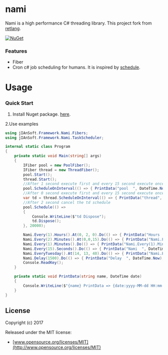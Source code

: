 # nami

Nami is a high performance C# threading library.
This project fork from [retlang](<https://code.google.com/archive/p/retlang/>).

[![NuGet](https://img.shields.io/nuget/v/jIAnSoft.Nami.svg?label=nuget&style=flat-square)](https://www.nuget.org/packages/jIAnSoft.Nami/)

### Features

* Fiber
* Cron c# job scheduling for humans. It is inspired by [schedule](<https://github.com/dbader/schedule>).
  


Usage
================

### Quick Start
1. Install Nuget package. [here](https://www.nuget.org/packages/jIAnSoft.Nami/).

2.Use examples
``` csharp
using jIAnSoft.Framework.Nami.Fibers;
using jIAnSoft.Framework.Nami.TaskScheduler;

internal static class Program
{
    private static void Main(string[] args)
    {
        IFiber pool = new PoolFiber();
        IFiber thread = new ThreadFiber();
        pool.Start();
        thread.Start();
        //After 1 second execute first and every 15 second execute once. 
        pool.ScheduleOnInterval(() => { PrintData("pool  ", DateTime.Now); }, 1000, 15000);
        //After 0 second execute first and every 15 second execute once. 
        var td = thread.ScheduleOnInterval(() => { PrintData("thread", DateTime.Now); }, 0, 15000);
        //After 2 second cancel the td schedule
        pool.Schedule(() =>
        {
            Console.WriteLine($"td Dispose");
            td.Dispose();
        }, 20000);

        Nami.Every(1).Hours().At(0, 2, 0).Do(() => { PrintData("Hours  2", DateTime.Now); });
        Nami.Every(2).Minutes().At(0,0,15).Do(() => { PrintData("Nami.Every(2).Minutes().At(0,0,15)", DateTime.Now); });
        Nami.Every(1).Minutes().Do(() => { PrintData("Nami.Every(1).Minutes()", DateTime.Now); });
        Nami.Every(15).Seconds().Do(() => { PrintData("Nami  ", DateTime.Now); });
        Nami.EveryTuesday().At(14, 13, 40).Do(() => { PrintData("Nami.EveryTuesday().At(n, n, n)  ", DateTime.Now); });
        Nami.Delay(1500).Do(() => { PrintData("Delay  ", DateTime.Now); });
        Console.ReadKey();
    }

    private static void PrintData(string name, DateTime date)
    {
        Console.WriteLine($"{name} PrintData => {date:yyyy-MM-dd HH:mm:ss.fff}");
    }
}

```
## License

Copyright (c) 2017

Released under the MIT license:

- [www.opensource.org/licenses/MIT](http://www.opensource.org/licenses/MIT)